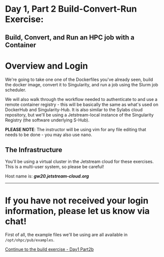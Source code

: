 # Day 1, Part 2 Build-Convert-Run Exercise: 
## Build, Convert, and Run an HPC job with a Container

# Overview and Login

We're going to take one one of the Dockerfiles you've already seen, build the docker image, convert it to Singularity, and run a job using the Slurm job scheduler. 

We will also walk through the workflow needed to authenticate to and use a remote container registry - this will be basically the  same as what's used on DockerHub and Singularity-Hub.  It is also similar to the Sylabs cloud repository, but we'll be using a 
Jetstream-local instance of the Singularity Registry (the software underlying S-Hub).

**PLEASE NOTE**: The instructor will be using vim for any file editing that needs to be done - you may also use nano. 

## The Infrastructure

You'll be using a virtual cluster in the Jetstream cloud for these exercises. This is a multi-user system, so please be careful!

Host name is: ***gw20.jetstream-cloud.org***

-----
**If you have not received your login information, please let us know via chat!**
=====

First of all, the example files we'll be using are all available in `/opt/ohpc/pub/examples`.

[Continue to the build exercise - Day1 Part2b](https://github.com/XSEDE/Container_Tutorial/blob/master/Gateways2020/Day1%20Part2b%20-%20Build-Convert-Run%20Exercise%20-%20Docker%20Build.md)
